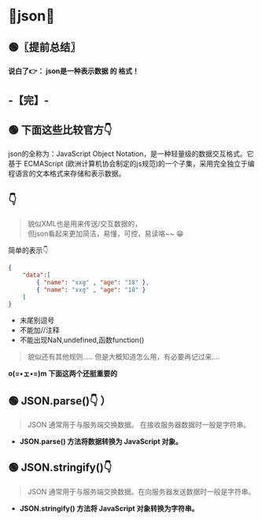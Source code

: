 # 🥝json🥝


## 🟢〖提前总结〗
**说白了👉： json是一种表示数据 的 格式！**  


-【完】-
---

## 🟢 下面这些比较官方👇

json的全称为：JavaScript Object Notation，是一种轻量级的数据交互格式。它基于 ECMAScript (欧洲计算机协会制定的js规范)的一个子集，采用完全独立于编程语言的文本格式来存储和表示数据。

## 👇

>貌似XML也是用来传送/交互数据的，      
但json看起来更加简洁，易懂，可控，易读咯~~ 😁

简单的表示👇
```json
{
    "data":[
        { "name": "xxg" , "age": "18" },
        { "name": "xxg" , "age": "18" }   
    ]
}
```
- 末尾别逗号
- 不能加//注释
- 不能出现NaN,undefined,函数function()
>貌似还有其他规则..... 但是大概知道怎么用，有必要再记过来....

**o(=•ェ•=)m 下面这两个还挺重要的**

## 🟢 JSON.parse()👇 ）
>JSON 通常用于与服务端交换数据。 在接收服务器数据时一般是字符串。  
- **JSON.parse() 方法将数据转换为 JavaScript 对象。**  

## 🟢 JSON.stringify()👇
>JSON 通常用于与服务端交换数据。在向服务器发送数据时一般是字符串。  
- **JSON.stringify() 方法将 JavaScript 对象转换为字符串。**   